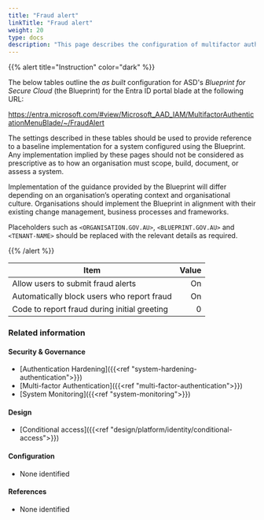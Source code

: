 ```yaml
---
title: "Fraud alert"
linkTitle: "Fraud alert"
weight: 20
type: docs
description: "This page describes the configuration of multifactor authentication within Microsoft Entra ID associated with systems built according to the guidance provided by ASD's Blueprint for Secure Cloud."
---
```


{{% alert title="Instruction" color="dark" %}}
 
The below tables outline the *as built* configuration for ASD's *Blueprint for Secure Cloud* (the Blueprint) for the Entra ID portal blade at the following URL:

https://entra.microsoft.com/#view/Microsoft_AAD_IAM/MultifactorAuthenticationMenuBlade/~/FraudAlert
 
The settings described in these tables should be used to provide reference to a baseline implementation for a system configured using the Blueprint. Any implementation implied by these pages should not be considered as prescriptive as to how an organisation must scope, build, document, or assess a system.

Implementation of the guidance provided by the Blueprint will differ depending on an organisation’s operating context and organisational culture. Organisations should implement the Blueprint in alignment with their existing change management, business processes and frameworks.

Placeholders such as `<ORGANISATION.GOV.AU>`, `<BLUEPRINT.GOV.AU>` and `<TENANT-NAME>` should be replaced with the relevant details as required.
 
{{% /alert %}}

| Item                                         | Value |
| -------------------------------------------- | ----: |
| Allow users to submit fraud alerts           |    On |
| Automatically block users who report fraud   |    On |
| Code to report fraud during initial greeting |     0 |


### Related information

#### Security & Governance

* [Authentication Hardening]({{<ref "system-hardening-authentication">}})
* [Multi-factor Authentication]({{<ref "multi-factor-authentication">}})
* [System Monitoring]({{<ref "system-monitoring">}})
  
#### Design

* [Conditional access]({{<ref "design/platform/identity/conditional-access">}})
  
#### Configuration

* None identified

#### References

* None identified